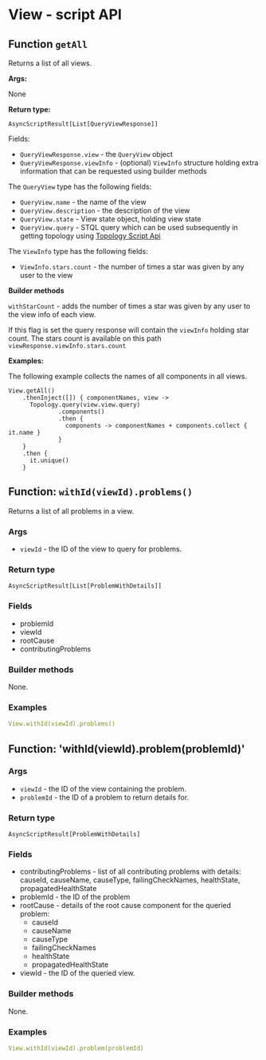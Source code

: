 # View - script API

## Function `getAll`

Returns a list of all views.

**Args:**

None

**Return type:**

`AsyncScriptResult[List[QueryViewResponse]]`

Fields:

* `QueryViewResponse.view` - the `QueryView` object
* `QueryViewResponse.viewInfo` - \(optional\) `ViewInfo` structure holding extra information that can be requested using builder methods

The `QueryView` type has the following fields:

* `QueryView.name` - the name of the view
* `QueryView.description` - the description of the view
* `QueryView.state` - View state object, holding view state
* `QueryView.query` - STQL query which can be used subsequently in getting topology using [Topology Script Api](topology.md)

The `ViewInfo` type has the following fields:

* `ViewInfo.stars.count` - the number of times a star was given by any user to the view

**Builder methods**

`withStarCount` - adds the number of times a star was given by any user to the view info of each view.

If this flag is set the query response will contain the `viewInfo` holding star count. The stars count is available on this path `viewResponse.viewInfo.stars.count`

**Examples:**

The following example collects the names of all components in all views.

```text
View.getAll()
    .thenInject([]) { componentNames, view ->
      Topology.query(view.view.query)
              .components()
              .then {
                components -> componentNames + components.collect { it.name }                  
              }
    }
    .then {
      it.unique()
    }
```

## Function: `withId(viewId).problems()`

Returns a list of all problems in a view.

### Args

* `viewId` - the ID of the view to query for problems.

### Return type

`AsyncScriptResult[List[ProblemWithDetails]]`

### Fields

* problemId 
* viewId 
* rootCause 
* contributingProblems

### Builder methods

None.

### Examples

```yaml
View.withId(viewId).problems()
```

## Function: 'withId(viewId).problem(problemId)'

### Args

* `viewId` - the ID of the view containing the problem.
* `problemId` - the ID of a problem to return details for.

### Return type

`AsyncScriptResult[ProblemWithDetails]`

### Fields

* contributingProblems - list of all contributing problems with details: causeId, causeName, causeType, failingCheckNames, healthState, propagatedHealthState
* problemId - the ID of the problem
* rootCause - details of the root cause component for the queried problem:
    * causeId
    * causeName
    * causeType
    * failingCheckNames
    * healthState
    * propagatedHealthState
* viewId - the ID of the queried view.

### Builder methods

None.

### Examples

```yaml
View.withId(viewId).problem(problemId)
```